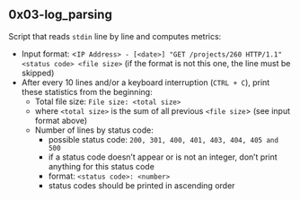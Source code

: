 ## 0x03-log_parsing

Script that reads `stdin` line by line and computes metrics:
- Input format: <`IP Address> - [<date>] "GET /projects/260 HTTP/1.1" <status code> <file size>` (if the format is not this one, the line must be skipped)
- After every 10 lines and/or a keyboard interruption (`CTRL + C`), print these statistics from the beginning:
    - Total file size: `File size: <total size>`
    - where `<total size>` is the sum of all previous `<file size`> (see input format above)
    - Number of lines by status code:
        - possible status code: `200, 301, 400, 401, 403, 404, 405 and 500`
        - if a status code doesn’t appear or is not an integer, don’t print anything for this status code
        - format: `<status code>: <number>`
        - status codes should be printed in ascending order